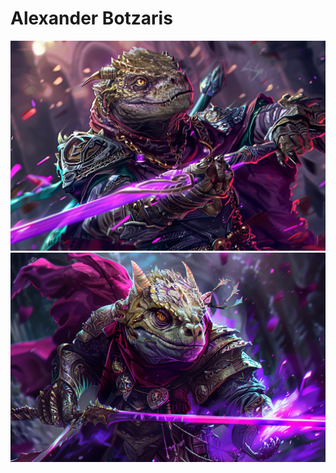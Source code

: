 # Alexander Botzaris
![Alexander Botzaris](../../../_images/alexander_botzaris.png)
![Alexander Botzaris](../../../_images/alexander_2.png)